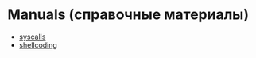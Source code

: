 # Manuals (справочные материалы)

* [syscalls](https://w3challs.com/syscalls/)
* [shellcoding](www.vividmachines.com/shellcode/shellcode.html)
